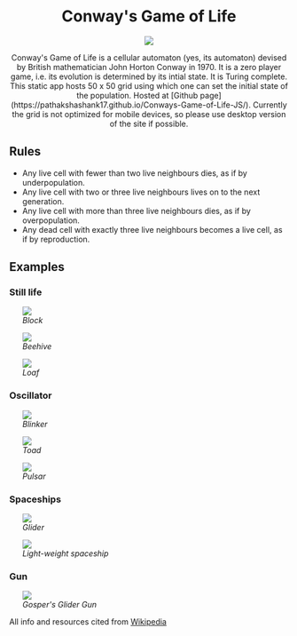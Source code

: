 <h1 align="center">Conway's Game of Life</h1>
<p align="center">
    <img src="examples/Crawler.gif">
</p>

<p align="center">
Conway's Game of Life is a cellular automaton (yes, its automaton) devised by British mathematician John Horton Conway in 1970. It is a zero player game, i.e. its evolution is determined by its intial state. It is Turing complete. <br />
This static app hosts 50 x 50 grid using which one can set the initial state of the population. 
Hosted at [Github page](https://pathakshashank17.github.io/Conways-Game-of-Life-JS/). Currently the grid is not optimized for mobile devices, so please use desktop version of the site if possible.
</p>

## Rules
- Any live cell with fewer than two live neighbours dies, as if by underpopulation.
- Any live cell with two or three live neighbours lives on to the next generation.
- Any live cell with more than three live neighbours dies, as if by overpopulation.
- Any dead cell with exactly three live neighbours becomes a live cell, as if by reproduction.

## Examples
### Still life
<ul>
<p>
    <img src="https://upload.wikimedia.org/wikipedia/commons/9/96/Game_of_life_block_with_border.svg"/>
    <br>
    <em>Block</em>
</p>
<p>
    <img src="https://upload.wikimedia.org/wikipedia/commons/6/67/Game_of_life_beehive.svg"/>
    <br>
    <em>Beehive</em>
</p>
<p>
    <img src="https://upload.wikimedia.org/wikipedia/commons/f/f4/Game_of_life_loaf.svg"/>
    <br>
    <em>Loaf</em>
</p>
</ul>

### Oscillator
<ul>
<p>
    <img src="https://upload.wikimedia.org/wikipedia/commons/9/95/Game_of_life_blinker.gif"/>
    <br>
    <em>Blinker</em>
</p>
<p>
    <img src="https://upload.wikimedia.org/wikipedia/commons/1/12/Game_of_life_toad.gif"/>
    <br>
    <em>Toad</em>
</p>
<p>
    <img src="https://upload.wikimedia.org/wikipedia/commons/0/07/Game_of_life_pulsar.gif"/>
    <br>
    <em>Pulsar</em>
</p>
</ul>

### Spaceships
<ul>
<p>
    <img src="https://upload.wikimedia.org/wikipedia/commons/f/f2/Game_of_life_animated_glider.gif"/>
    <br>
    <em>Glider</em>
</p>
<p>
    <img src="https://upload.wikimedia.org/wikipedia/commons/3/37/Game_of_life_animated_LWSS.gif"/>
    <br>
    <em>Light-weight spaceship</em>
</p>
</ul>

### Gun
<ul>
<p>
    <img src="https://upload.wikimedia.org/wikipedia/commons/e/e5/Gospers_glider_gun.gif"/>
    <br>
    <em>Gosper's Glider Gun</em>
</p>
</ul>

All info and resources cited from [Wikipedia](https://en.wikipedia.org/wiki/Conway%27s_Game_of_Life)
